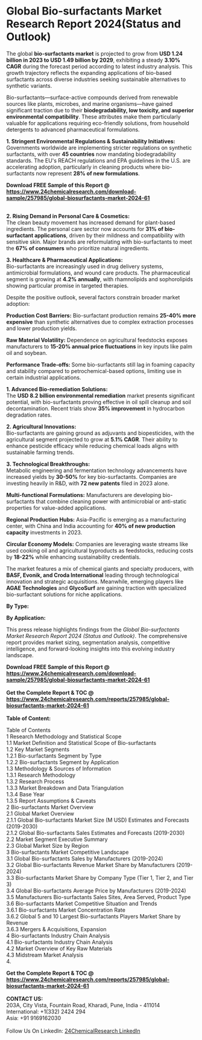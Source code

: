 <h1>Global Bio-surfactants Market Research Report 2024(Status and Outlook)</h1><p>The global <strong>bio-surfactants market</strong> is projected to grow from <strong>USD 1.24 billion in 2023 to USD 1.49 billion by 2029</strong>, exhibiting a steady <strong>3.10% CAGR</strong> during the forecast period according to latest industry analysis. This growth trajectory reflects the expanding applications of bio-based surfactants across diverse industries seeking sustainable alternatives to synthetic variants.</p><p>Bio-surfactants—surface-active compounds derived from renewable sources like plants, microbes, and marine organisms—have gained significant traction due to their <strong>biodegradability, low toxicity, and superior environmental compatibility</strong>. These attributes make them particularly valuable for applications requiring eco-friendly solutions, from household detergents to advanced pharmaceutical formulations.</p><p><strong>1. Stringent Environmental Regulations &amp; Sustainability Initiatives:</strong><br>
Governments worldwide are implementing stricter regulations on synthetic surfactants, with over <strong>45 countries</strong> now mandating biodegradability standards. The EU's REACH regulations and EPA guidelines in the U.S. are accelerating adoption, particularly in cleaning products where bio-surfactants now represent <strong>28% of new formulations</strong>.</p><div><b>Download FREE Sample of this Report @ 
            <a href="https://www.24chemicalresearch.com/download-sample/257985/global-biosurfactants-market-2024-61">
            https://www.24chemicalresearch.com/download-sample/257985/global-biosurfactants-market-2024-61</a></b></div><br><p><strong>2. Rising Demand in Personal Care &amp; Cosmetics:</strong><br>
The clean beauty movement has increased demand for plant-based ingredients. The personal care sector now accounts for <strong>31% of bio-surfactant applications</strong>, driven by their mildness and compatibility with sensitive skin. Major brands are reformulating with bio-surfactants to meet the <strong>67% of consumers</strong> who prioritize natural ingredients.</p><p><strong>3. Healthcare &amp; Pharmaceutical Applications:</strong><br>
Bio-surfactants are increasingly used in drug delivery systems, antimicrobial formulations, and wound care products. The pharmaceutical segment is growing at <strong>4.2% annually</strong>, with rhamnolipids and sophorolipids showing particular promise in targeted therapies.</p><p>Despite the positive outlook, several factors constrain broader market adoption:</p><p><strong>Production Cost Barriers:</strong> Bio-surfactant production remains <strong>25-40% more expensive</strong> than synthetic alternatives due to complex extraction processes and lower production yields.</p><p><strong>Raw Material Volatility:</strong> Dependence on agricultural feedstocks exposes manufacturers to <strong>15-20% annual price fluctuations</strong> in key inputs like palm oil and soybean.</p><p><strong>Performance Trade-offs: </strong>Some bio-surfactants still lag in foaming capacity and stability compared to petrochemical-based options, limiting use in certain industrial applications.</p><p><strong>1. Advanced Bio-remediation Solutions:</strong><br>
The <strong>USD 8.2 billion environmental remediation</strong> market presents significant potential, with bio-surfactants proving effective in oil spill cleanup and soil decontamination. Recent trials show <strong>35% improvement</strong> in hydrocarbon degradation rates.</p><p><strong>2. Agricultural Innovations:</strong><br>
Bio-surfactants are gaining ground as adjuvants and biopesticides, with the agricultural segment projected to grow at <strong>5.1% CAGR</strong>. Their ability to enhance pesticide efficacy while reducing chemical loads aligns with sustainable farming trends.</p><p><strong>3. Technological Breakthroughs:</strong><br>
Metabolic engineering and fermentation technology advancements have increased yields by <strong>30-50%</strong> for key bio-surfactants. Companies are investing heavily in R&amp;D, with <strong>72 new patents</strong> filed in 2023 alone.</p><p><strong>Multi-functional Formulations:</strong> Manufacturers are developing bio-surfactants that combine cleaning power with antimicrobial or anti-static properties for value-added applications.</p><p><strong>Regional Production Hubs:</strong> Asia-Pacific is emerging as a manufacturing center, with China and India accounting for <strong>40% of new production capacity</strong> investments in 2023.</p><p><strong>Circular Economy Models:</strong> Companies are leveraging waste streams like used cooking oil and agricultural byproducts as feedstocks, reducing costs by <strong>18-22%</strong> while enhancing sustainability credentials.</p><p>The market features a mix of chemical giants and specialty producers, with <strong>BASF, Evonik, and Croda International</strong> leading through technological innovation and strategic acquisitions. Meanwhile, emerging players like <strong>AGAE Technologies</strong> and <strong>GlycoSurf</strong> are gaining traction with specialized bio-surfactant solutions for niche applications.</p><p><strong>By Type:</strong></p><p><strong>By Application:</strong></p><p>This press release highlights findings from the <em>Global Bio-surfactants Market Research Report 2024 (Status and Outlook)</em>. The comprehensive report provides market sizing, segmentation analysis, competitive intelligence, and forward-looking insights into this evolving industry landscape.</p><div><b>Download FREE Sample of this Report @ 
            <a href="https://www.24chemicalresearch.com/download-sample/257985/global-biosurfactants-market-2024-61">
            https://www.24chemicalresearch.com/download-sample/257985/global-biosurfactants-market-2024-61</a></b></div><br><div><b>Get the Complete Report & TOC @ 
            <a href="https://www.24chemicalresearch.com/reports/257985/global-biosurfactants-market-2024-61">
            https://www.24chemicalresearch.com/reports/257985/global-biosurfactants-market-2024-61</a></b></div><br>
            <b>Table of Content:</b><p>Table of Contents<br />
1 Research Methodology and Statistical Scope<br />
1.1 Market Definition and Statistical Scope of Bio-surfactants<br />
1.2 Key Market Segments<br />
1.2.1 Bio-surfactants Segment by Type<br />
1.2.2 Bio-surfactants Segment by Application<br />
1.3 Methodology & Sources of Information<br />
1.3.1 Research Methodology<br />
1.3.2 Research Process<br />
1.3.3 Market Breakdown and Data Triangulation<br />
1.3.4 Base Year<br />
1.3.5 Report Assumptions & Caveats<br />
2 Bio-surfactants Market Overview<br />
2.1 Global Market Overview<br />
2.1.1 Global Bio-surfactants Market Size (M USD) Estimates and Forecasts (2019-2030)<br />
2.1.2 Global Bio-surfactants Sales Estimates and Forecasts (2019-2030)<br />
2.2 Market Segment Executive Summary<br />
2.3 Global Market Size by Region<br />
3 Bio-surfactants Market Competitive Landscape<br />
3.1 Global Bio-surfactants Sales by Manufacturers (2019-2024)<br />
3.2 Global Bio-surfactants Revenue Market Share by Manufacturers (2019-2024)<br />
3.3 Bio-surfactants Market Share by Company Type (Tier 1, Tier 2, and Tier 3)<br />
3.4 Global Bio-surfactants Average Price by Manufacturers (2019-2024)<br />
3.5 Manufacturers Bio-surfactants Sales Sites, Area Served, Product Type<br />
3.6 Bio-surfactants Market Competitive Situation and Trends<br />
3.6.1 Bio-surfactants Market Concentration Rate<br />
3.6.2 Global 5 and 10 Largest Bio-surfactants Players Market Share by Revenue<br />
3.6.3 Mergers & Acquisitions, Expansion<br />
4 Bio-surfactants Industry Chain Analysis<br />
4.1 Bio-surfactants Industry Chain Analysis<br />
4.2 Market Overview of Key Raw Materials<br />
4.3 Midstream Market Analysis<br />
4.</p><div><b>Get the Complete Report & TOC @ 
            <a href="https://www.24chemicalresearch.com/reports/257985/global-biosurfactants-market-2024-61">
            https://www.24chemicalresearch.com/reports/257985/global-biosurfactants-market-2024-61</a></b></div><br><b>CONTACT US:</b><br>
            203A, City Vista, Fountain Road, Kharadi, Pune, India - 411014<br>
            International: +1(332) 2424 294<br>
            Asia: +91 9169162030 <br><br>
            Follow Us On LinkedIn: <a href="https://www.linkedin.com/company/24chemicalresearch/">24ChemicalResearch LinkedIn</a>